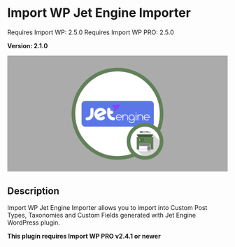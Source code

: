 # Import WP Jet Engine Importer

Requires Import WP: 2.5.0
Requires Import WP PRO: 2.5.0

**Version: 2.1.0**

![Jet Engine Importer Importer](./assets/iwp-addon-jet-engine.png)

## Description

Import WP Jet Engine Importer allows you to import into Custom Post Types, Taxonomies and Custom Fields generated with Jet Engine WordPress plugin.

**This plugin requires Import WP PRO v2.4.1 or newer**
